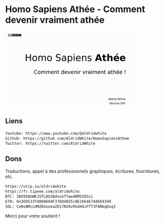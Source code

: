 # Homo Sapiens Athée - Comment devenir vraiment athée

[<img src="https://github.com/AldridWhite/HomoSapiensAthee/blob/main/assets/v0.0.1-fr/426x240/video-0.0.1fr-speedup-0dot03-426x240.gif?raw=true">](https://www.youtube.com/watch?v=JxoGUM49U2U)

## Liens

    Youtube: https://www.youtube.com/@aldridwhite
    Github: https://github.com/AldridWhite/HomoSapiensAthee
    Twitter: https://twitter.com/AldridWhite

## Dons

Traductions, appel à des professionnels graphiques, écritures, fournitures, etc.

    https://utip.io/aldridwhite
    https://fr.tipeee.com/aldridwhite
    BTC: 38X95QUWKJSTL8U2BdnvkT7ww4RM5SDSzi
    ETH: 0x369533f4009694F376D4855c0E2664E7446E9349
    SOL: CeNsWMcLHMZ6Gxoea2D17KUXvRkUH4iFTTJF8NkqDuq3

Merci pour votre soutient !
